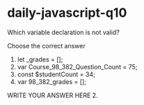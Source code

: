 # daily-javascript-q10

Which variable declaration is not valid?

Choose the correct answer

1) let _grades = [];
2) var Course_98_382_Question_Count = 75;
3) const $studentCount = 34;
4) var 98_382_grades = [];

WRITE YOUR ANSWER HERE
2.
